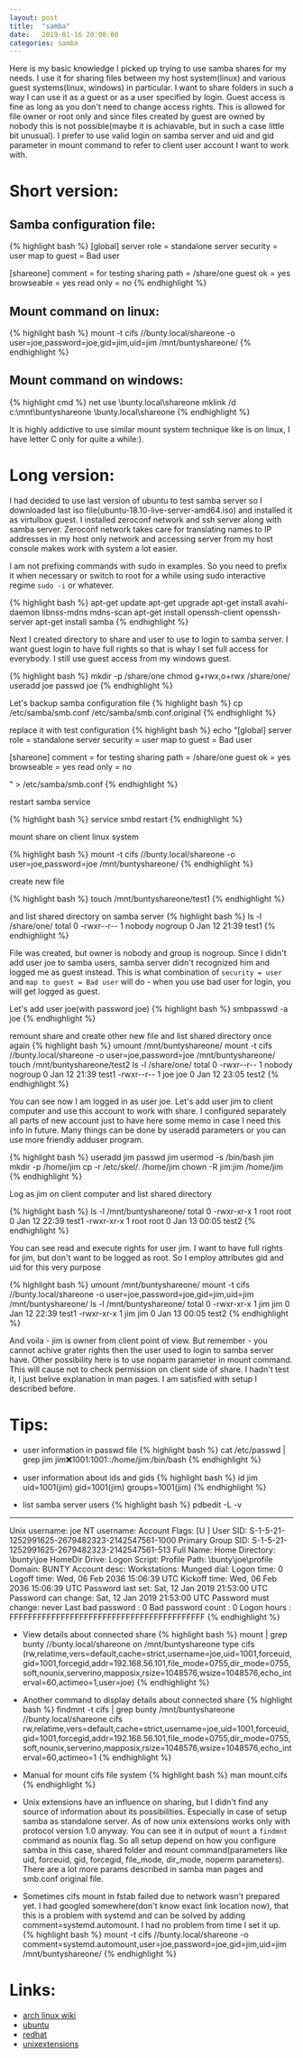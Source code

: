 ```yaml
---
layout: post
title:  "samba"
date:   2019-01-16 20:00:00
categories: samba
---
```

Here is my basic knowledge I picked up trying to use samba shares for my needs. I use it for sharing files between my host system(linux) and various guest systems(linux, windows) in particular. I want to share folders in such a way I can use it as a guest or as a user specified by login. Guest access is fine as long as you don't need to change access rights. This is allowed for file owner or root only and since files created by guest are owned by nobody this is not possible(maybe it is achiavable, but in such a case little bit unusual). I prefer to use valid login on samba server and uid and gid parameter in mount command to refer to client user account I want to work with.



# Short version:

## Samba configuration file:
{% highlight bash %}
[global]
server role = standalone server
security = user
map to guest = Bad user

[shareone]
   comment = for testing sharing
   path = /share/one
   guest ok = yes
   browseable = yes
   read only = no
{% endhighlight %}

## Mount command on linux:
{% highlight bash %}
mount -t cifs //bunty.local/shareone -o user=joe,password=joe,gid=jim,uid=jim /mnt/buntyshareone/
{% endhighlight %}

## Mount command on windows:
{% highlight cmd %}
net use \\bunty.local\shareone
mklink /d c:\mnt\buntyshareone \\bunty.local\shareone
{% endhighlight %}

It is highly addictive to use similar mount system technique like is on linux, I have letter C only for quite a while:).



# Long version:

I had decided to use last version of ubuntu to test samba server so I downloaded last iso file(ubuntu-18.10-live-server-amd64.iso) and installed it as virtulbox guest. I installed zeroconf network and ssh server along with samba server. Zeroconf network takes care for translating names to IP addresses in my host only network and accessing server from my host console makes work with system a lot easier.

I am not prefixing commands with sudo in examples. So you need to prefix it when necessary or switch to root for a while using sudo interactive regime `sudo -i` or whatever.

{% highlight bash %}
apt-get update
apt-get upgrade
apt-get install avahi-daemon libnss-mdns mdns-scan
apt-get install openssh-client openssh-server
apt-get install samba
{% endhighlight %}


Next I created directory to share and user to use to login to samba server. I want guest login to have full rights so that is whay I set full access for everybody. I still use guest access from my windows guest.

{% highlight bash %}
mkdir -p /share/one
chmod g+rwx,o+rwx /share/one/
useradd joe
passwd joe
{% endhighlight %}


Let's backup samba configuration file
{% highlight bash %}
cp /etc/samba/smb.conf /etc/samba/smb.conf.original
{% endhighlight %}


replace it with test configuration
{% highlight bash %}
echo "[global]
server role = standalone server
security = user
map to guest = Bad user

[shareone]
   comment = for testing sharing
   path = /share/one
   guest ok = yes
   browseable = yes
   read only = no

" > /etc/samba/smb.conf
{% endhighlight %}


restart samba service

{% highlight bash %}
service smbd restart
{% endhighlight %}


mount share on client linux system

{% highlight bash %}
mount -t cifs //bunty.local/shareone -o user=joe,password=joe /mnt/buntyshareone/
{% endhighlight %}


create new file

{% highlight bash %}
touch /mnt/buntyshareone/test1
{% endhighlight %}


and list shared directory on samba server
{% highlight bash %}
ls -l /share/one/
total 0
-rwxr--r-- 1 nobody nogroup 0 Jan 12 21:39 test1
{% endhighlight %}


File was created, but owner is nobody and group is nogroup. Since I didn't add user joe to samba users, samba server didn't recognized him and logged me as guest instead. This is what combination of `security = user` and `map to guest = Bad user` will do - when you use bad user for login, you will get logged as guest.


Let's add user joe(with password joe)
{% highlight bash %}
smbpasswd -a joe
{% endhighlight %}

remount share and create other new file and list shared directory once again
{% highlight bash %}
umount /mnt/buntyshareone/
mount -t cifs //bunty.local/shareone -o user=joe,password=joe /mnt/buntyshareone/
touch /mnt/buntyshareone/test2
ls -l /share/one/
total 0
-rwxr--r-- 1 nobody nogroup 0 Jan 12 21:39 test1
-rwxr--r-- 1 joe    joe     0 Jan 12 23:05 test2
{% endhighlight %}


You can see now I am logged in as user joe. Let's add user jim to client computer and use this account to work with share. I configured separately all parts of new account just to have here some memo in case I need this info in future. Many things can be done by useradd parameters or you can use more friendly adduser program.

{% highlight bash %}
useradd jim
passwd jim
usermod -s /bin/bash jim
mkdir -p /home/jim
cp -r /etc/skel/. /home/jim
chown -R jim:jim /home/jim
{% endhighlight %}


Log as jim on client computer and list shared directory

{% highlight bash %}
ls -l /mnt/buntyshareone/
total 0
-rwxr-xr-x 1 root root 0 Jan 12 22:39 test1
-rwxr-xr-x 1 root root 0 Jan 13 00:05 test2
{% endhighlight %}


You can see read and execute rights for user jim. I want to have full rights for jim, but don't want to be logged as root. So I employ attributes gid and uid for this very purpose

{% highlight bash %}
umount /mnt/buntyshareone/
mount -t cifs //bunty.local/shareone -o user=joe,password=joe,gid=jim,uid=jim /mnt/buntyshareone/
ls -l /mnt/buntyshareone/
total 0
-rwxr-xr-x 1 jim jim 0 Jan 12 22:39 test1
-rwxr-xr-x 1 jim jim 0 Jan 13 00:05 test2
{% endhighlight %}


And voila - jim is owner from client point of view. But remember - you cannot achive grater rights then the user used to login to samba server have. Other possibility here is to use noparm parameter in mount command. This will cause not to check permission on client side of share. I hadn't test it, I just belive explanation in man pages. I am satisfied with setup I described before.



# Tips:

* user information in passwd file
{% highlight bash %}
cat /etc/passwd | grep jim
jim:x:1001:1001::/home/jim:/bin/bash
{% endhighlight %}


* user information about ids and gids
{% highlight bash %}
id jim
uid=1001(jim) gid=1001(jim) groups=1001(jim)
{% endhighlight %}


* list samba server users
{% highlight bash %}
pdbedit -L -v
---------------
Unix username:        joe
NT username:
Account Flags:        [U          ]
User SID:             S-1-5-21-1252991625-2679482323-2142547561-1000
Primary Group SID:    S-1-5-21-1252991625-2679482323-2142547561-513
Full Name:
Home Directory:       \\bunty\joe
HomeDir Drive:
Logon Script:
Profile Path:         \\bunty\joe\profile
Domain:               BUNTY
Account desc:
Workstations:
Munged dial:
Logon time:           0
Logoff time:          Wed, 06 Feb 2036 15:06:39 UTC
Kickoff time:         Wed, 06 Feb 2036 15:06:39 UTC
Password last set:    Sat, 12 Jan 2019 21:53:00 UTC
Password can change:  Sat, 12 Jan 2019 21:53:00 UTC
Password must change: never
Last bad password   : 0
Bad password count  : 0
Logon hours         : FFFFFFFFFFFFFFFFFFFFFFFFFFFFFFFFFFFFFFFFFF
{% endhighlight %}


* View details about connected share
{% highlight bash %}
mount | grep bunty
//bunty.local/shareone on /mnt/buntyshareone type cifs (rw,relatime,vers=default,cache=strict,username=joe,uid=1001,forceuid,gid=1001,forcegid,addr=192.168.56.101,file_mode=0755,dir_mode=0755,soft,nounix,serverino,mapposix,rsize=1048576,wsize=1048576,echo_interval=60,actimeo=1,user=joe)
{% endhighlight %}


* Another command to display details about connected share
{% highlight bash %}
findmnt -t cifs | grep bunty
/mnt/buntyshareone //bunty.local/shareone      cifs   rw,relatime,vers=default,cache=strict,username=joe,uid=1001,forceuid,gid=1001,forcegid,addr=192.168.56.101,file_mode=0755,dir_mode=0755,soft,nounix,serverino,mapposix,rsize=1048576,wsize=1048576,echo_interval=60,actimeo=1
{% endhighlight %}


* Manual for mount cifs file system
{% highlight bash %}
man mount.cifs
{% endhighlight %}


* Unix extensions have an influence on sharing, but I didn't find any source of information about its possibilities. Especially in case of setup samba as standalone server. As of now unix extensions works only with protocol version 1.0 anyway. You can see it in output of `mount` a `findmnt` command as nounix flag. So all setup depend on how you configure samba in this case, shared folder and mount command(parameters like uid, forceuid, gid, forcegid, file_mode, dir_mode, noperm parameters). There are a lot more params described in samba man pages and smb.conf original file.


* Sometimes cifs mount in fstab failed due to network wasn't prepared yet. I had googled somewhere(don't know exact link location now), that this is a problem with systemd and can be solved by adding comment=systemd.automount. I had no problem from time I set it up.
{% highlight bash %}
mount -t cifs //bunty.local/shareone -o comment=systemd.automount,user=joe,password=joe,gid=jim,uid=jim /mnt/buntyshareone/
{% endhighlight %}



# Links:
* [arch linux wiki][samba-archlinux]
* [ubuntu][samba-ubuntu]
* [redhat][samba-redhat]
* [unixextensions][samba-unixextensions]


[samba-archlinux]: https://wiki.archlinux.org/index.php/Samba
[samba-ubuntu]: https://wiki.ubuntu.com/ComprehensiveSambaGuide
[samba-ubuntumountcifs]: http://manpages.ubuntu.com/manpages/cosmic/man8/mount.cifs.8.html
[samba-redhat]: https://access.redhat.com/documentation/en-us/red_hat_enterprise_linux/7/html/storage_administration_guide/mounting_an_smb_share
[samba-unixextensions]: https://wiki.samba.org/index.php/UNIX_Extensions
[samba-mountingfromunixclient]: https://wiki.samba.org/index.php/Mounting_samba_shares_from_a_unix_client
